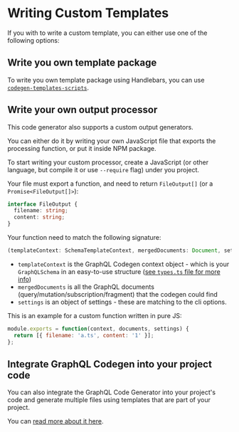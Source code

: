 # Writing Custom Templates

If you with to write a custom template, you can either use one of the following options:

## Write you own template package

To write you own template package using Handlebars, you can use [`codegen-templates-scripts`](../scripts/codegen-templates-scripts/README.md).

## Write your own output processor

This code generator also supports a custom output generators.

You can either do it by writing your own JavaScript file that exports the processing function, or put it inside NPM package.

To start writing your custom processor, create a JavaScript (or other language, but compile it or use `--require` flag) under you project.

Your file must export a function, and need to return `FileOutput[]` (or a `Promise<FileOutput[]>`):

```typescript
interface FileOutput {
  filename: string;
  content: string;
}
```

Your function need to match the following signature:

```typescript
(templateContext: SchemaTemplateContext, mergedDocuments: Document, settings: any) => FileOutput[] | Promise<FileOutput[]>;
```

- `templateContext` is the GraphQL Codegen context object - which is your `GraphQLSchema` in an easy-to-use structure ([see `types.ts` file for more info](../../packages/graphql-codegen-core/src/types.ts#L78))
- `mergedDocuments` is all the GraphQL documents (query/mutation/subscription/fragment) that the codegen could find
- `settings` is an object of settings - these are matching to the cli options.

This is an example for a custom function written in pure JS:

```js
module.exports = function(context, documents, settings) {
  return [{ filename: 'a.ts', content: '1' }];
};
```

## Integrate GraphQL Codegen into your project code

You can also integrate the GraphQL Code Generator into your project's code and generate multiple files using templates that are part of your project.

You can [read more about it here](INPUT_TYPE_PROJECT.md).
